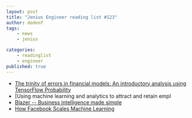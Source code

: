 ```yaml
---
layout: post
title: "Jenius Engineer reading list #123"
author: dedenf
tags:
    - news
    - jenius

categories:
    - readinglist
    - engineer
published: true
---
```




- [The trinity of errors in financial models: An introductory analysis using TensorFlow Probability](https://www.oreilly.com/ideas/the-trinity-of-errors-in-financial-models-an-introductory-analysis-using-tensorflow-probability)
- [Using machine learning and analytics to attract and retain empl
- [Blazer -- Business intelligence made simple](https://github.com/ankane/blazer)
- [How Facebook Scales Machine Learning](https://medium.com/@jamal.robinson/how-facebook-scales-artificial-intelligence-machine-learning-693706ae296f)